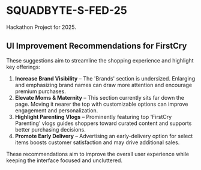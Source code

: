 # SQUADBYTE-S-FED-25
Hackathon Project for 2025.

## UI Improvement Recommendations for FirstCry

These suggestions aim to streamline the shopping experience and highlight key offerings:

1. **Increase Brand Visibility** – The 'Brands' section is undersized. Enlarging and emphasizing brand names can draw more attention and encourage premium purchases.
2. **Elevate Moms & Maternity** – This section currently sits far down the page. Moving it nearer the top with customizable options can improve engagement and personalization.
3. **Highlight Parenting Vlogs** – Prominently featuring top 'FirstCry Parenting' vlogs guides shoppers toward curated content and supports better purchasing decisions.
4. **Promote Early Delivery** – Advertising an early-delivery option for select items boosts customer satisfaction and may drive additional sales.

These recommendations aim to improve the overall user experience while keeping the interface focused and uncluttered.
